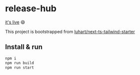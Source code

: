 # release-hub

[it's live](https://release-hub.vercel.app/) 😄

This project is bootstrapped from [luhart/next-ts-tailwind-starter](https://github.com/luhart/next-ts-tailwind-starter)

## Install & run

```bash
npm i
npm run build
npm run start
```
